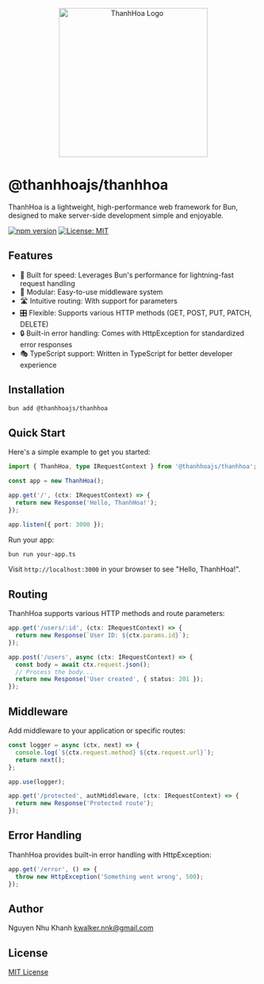 <p align="center">
  <img src="https://drive.google.com/uc?export=view&id=1_M5tYoaKfXpqsOAPQl3WVWs9u5NWrG76" alt="ThanhHoa Logo" width="300"/>
</p>

# @thanhhoajs/thanhhoa

ThanhHoa is a lightweight, high-performance web framework for Bun, designed to make server-side development simple and enjoyable.

[![npm version](https://badge.fury.io/js/@thanhhoajs%2Fthanhhoa.svg)](https://badge.fury.io/js/@thanhhoajs%2Fthanhhoa)
[![License: MIT](https://img.shields.io/badge/License-MIT-yellow.svg)](https://opensource.org/licenses/MIT)

## Features

- 🚀 Built for speed: Leverages Bun's performance for lightning-fast request handling
- 🧩 Modular: Easy-to-use middleware system
- 🛣️ Intuitive routing: With support for parameters
- 🎛️ Flexible: Supports various HTTP methods (GET, POST, PUT, PATCH, DELETE)
- 🔒 Built-in error handling: Comes with HttpException for standardized error responses
- 🎭 TypeScript support: Written in TypeScript for better developer experience

## Installation

```bash
bun add @thanhhoajs/thanhhoa
```

## Quick Start

Here's a simple example to get you started:

```typescript
import { ThanhHoa, type IRequestContext } from '@thanhhoajs/thanhhoa';

const app = new ThanhHoa();

app.get('/', (ctx: IRequestContext) => {
  return new Response('Hello, ThanhHoa!');
});

app.listen({ port: 3000 });
```

Run your app:

```bash
bun run your-app.ts
```

Visit `http://localhost:3000` in your browser to see "Hello, ThanhHoa!".

## Routing

ThanhHoa supports various HTTP methods and route parameters:

```typescript
app.get('/users/:id', (ctx: IRequestContext) => {
  return new Response(`User ID: ${ctx.params.id}`);
});

app.post('/users', async (ctx: IRequestContext) => {
  const body = await ctx.request.json();
  // Process the body...
  return new Response('User created', { status: 201 });
});
```

## Middleware

Add middleware to your application or specific routes:

```typescript
const logger = async (ctx, next) => {
  console.log(`${ctx.request.method} ${ctx.request.url}`);
  return next();
};

app.use(logger);

app.get('/protected', authMiddleware, (ctx: IRequestContext) => {
  return new Response('Protected route');
});
```

## Error Handling

ThanhHoa provides built-in error handling with HttpException:

```typescript
app.get('/error', () => {
  throw new HttpException('Something went wrong', 500);
});
```

## Author

Nguyen Nhu Khanh <kwalker.nnk@gmail.com>

## License

[MIT License](https://github.com/thanhhoajs/thanhhoa?tab=MIT-1-ov-file)
